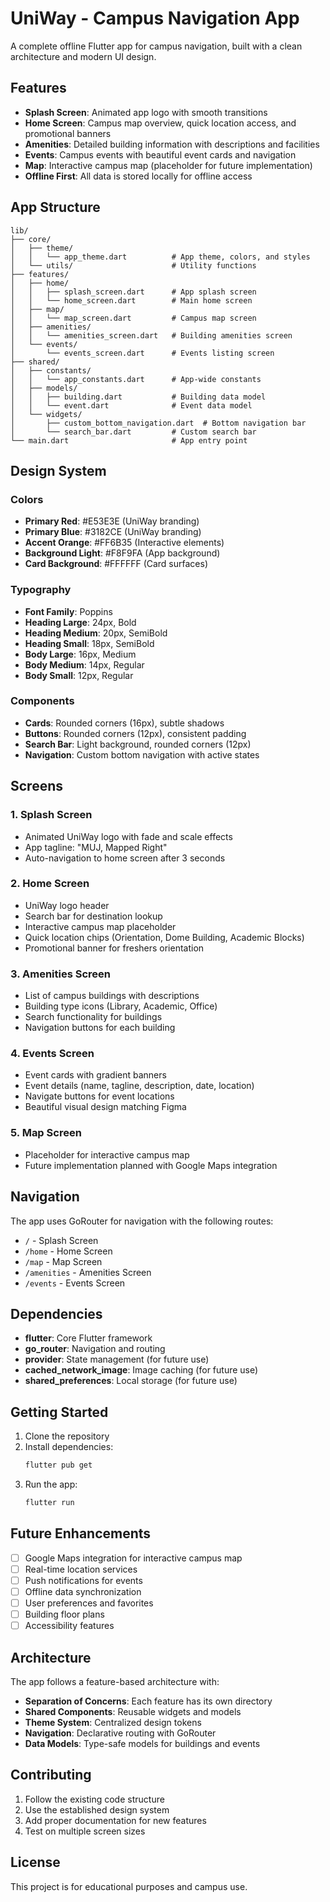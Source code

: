 # UniWay - Campus Navigation App

A complete offline Flutter app for campus navigation, built with a clean architecture and modern UI design.

## Features

- **Splash Screen**: Animated app logo with smooth transitions
- **Home Screen**: Campus map overview, quick location access, and promotional banners
- **Amenities**: Detailed building information with descriptions and facilities
- **Events**: Campus events with beautiful event cards and navigation
- **Map**: Interactive campus map (placeholder for future implementation)
- **Offline First**: All data is stored locally for offline access

## App Structure

```
lib/
├── core/
│   ├── theme/
│   │   └── app_theme.dart          # App theme, colors, and styles
│   └── utils/                      # Utility functions
├── features/
│   ├── home/
│   │   ├── splash_screen.dart      # App splash screen
│   │   └── home_screen.dart        # Main home screen
│   ├── map/
│   │   └── map_screen.dart         # Campus map screen
│   ├── amenities/
│   │   └── amenities_screen.dart   # Building amenities screen
│   └── events/
│       └── events_screen.dart      # Events listing screen
├── shared/
│   ├── constants/
│   │   └── app_constants.dart      # App-wide constants
│   ├── models/
│   │   ├── building.dart           # Building data model
│   │   └── event.dart              # Event data model
│   └── widgets/
│       ├── custom_bottom_navigation.dart  # Bottom navigation bar
│       └── search_bar.dart         # Custom search bar
└── main.dart                       # App entry point
```

## Design System

### Colors
- **Primary Red**: #E53E3E (UniWay branding)
- **Primary Blue**: #3182CE (UniWay branding)
- **Accent Orange**: #FF6B35 (Interactive elements)
- **Background Light**: #F8F9FA (App background)
- **Card Background**: #FFFFFF (Card surfaces)

### Typography
- **Font Family**: Poppins
- **Heading Large**: 24px, Bold
- **Heading Medium**: 20px, SemiBold
- **Heading Small**: 18px, SemiBold
- **Body Large**: 16px, Medium
- **Body Medium**: 14px, Regular
- **Body Small**: 12px, Regular

### Components
- **Cards**: Rounded corners (16px), subtle shadows
- **Buttons**: Rounded corners (12px), consistent padding
- **Search Bar**: Light background, rounded corners (12px)
- **Navigation**: Custom bottom navigation with active states

## Screens

### 1. Splash Screen
- Animated UniWay logo with fade and scale effects
- App tagline: "MUJ, Mapped Right"
- Auto-navigation to home screen after 3 seconds

### 2. Home Screen
- UniWay logo header
- Search bar for destination lookup
- Interactive campus map placeholder
- Quick location chips (Orientation, Dome Building, Academic Blocks)
- Promotional banner for freshers orientation

### 3. Amenities Screen
- List of campus buildings with descriptions
- Building type icons (Library, Academic, Office)
- Search functionality for buildings
- Navigation buttons for each building

### 4. Events Screen
- Event cards with gradient banners
- Event details (name, tagline, description, date, location)
- Navigate buttons for event locations
- Beautiful visual design matching Figma

### 5. Map Screen
- Placeholder for interactive campus map
- Future implementation planned with Google Maps integration

## Navigation

The app uses GoRouter for navigation with the following routes:
- `/` - Splash Screen
- `/home` - Home Screen
- `/map` - Map Screen
- `/amenities` - Amenities Screen
- `/events` - Events Screen

## Dependencies

- **flutter**: Core Flutter framework
- **go_router**: Navigation and routing
- **provider**: State management (for future use)
- **cached_network_image**: Image caching (for future use)
- **shared_preferences**: Local storage (for future use)

## Getting Started

1. Clone the repository
2. Install dependencies:
   ```bash
   flutter pub get
   ```
3. Run the app:
   ```bash
   flutter run
   ```

## Future Enhancements

- [ ] Google Maps integration for interactive campus map
- [ ] Real-time location services
- [ ] Push notifications for events
- [ ] Offline data synchronization
- [ ] User preferences and favorites
- [ ] Building floor plans
- [ ] Accessibility features

## Architecture

The app follows a feature-based architecture with:
- **Separation of Concerns**: Each feature has its own directory
- **Shared Components**: Reusable widgets and models
- **Theme System**: Centralized design tokens
- **Navigation**: Declarative routing with GoRouter
- **Data Models**: Type-safe models for buildings and events

## Contributing

1. Follow the existing code structure
2. Use the established design system
3. Add proper documentation for new features
4. Test on multiple screen sizes

## License

This project is for educational purposes and campus use.
